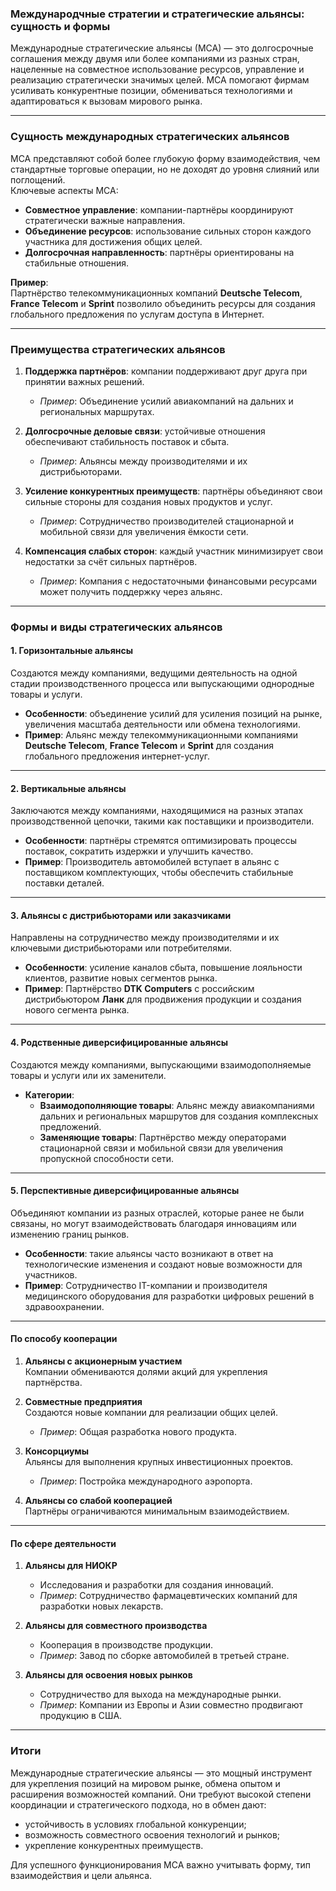 ### Международчные стратегии и стратегические альянсы: сущность и формы

Международные стратегические альянсы (МСА) — это долгосрочные соглашения между двумя или более компаниями из разных стран, нацеленные на совместное использование ресурсов, управление и реализацию стратегически значимых целей. МСА помогают фирмам усиливать конкурентные позиции, обмениваться технологиями и адаптироваться к вызовам мирового рынка.

---

### **Сущность международных стратегических альянсов**

МСА представляют собой более глубокую форму взаимодействия, чем стандартные торговые операции, но не доходят до уровня слияний или поглощений.  
Ключевые аспекты МСА:

- **Совместное управление**: компании-партнёры координируют стратегически важные направления.
- **Объединение ресурсов**: использование сильных сторон каждого участника для достижения общих целей.
- **Долгосрочная направленность**: партнёры ориентированы на стабильные отношения.

**Пример**:  
Партнёрство телекоммуникационных компаний **Deutsche Telecom**, **France Telecom** и **Sprint** позволило объединить ресурсы для создания глобального предложения по услугам доступа в Интернет.

---

### **Преимущества стратегических альянсов**

1. **Поддержка партнёров**: компании поддерживают друг друга при принятии важных решений.
    
    - _Пример_: Объединение усилий авиакомпаний на дальних и региональных маршрутах.
2. **Долгосрочные деловые связи**: устойчивые отношения обеспечивают стабильность поставок и сбыта.
    
    - _Пример_: Альянсы между производителями и их дистрибьюторами.
3. **Усиление конкурентных преимуществ**: партнёры объединяют свои сильные стороны для создания новых продуктов и услуг.
    
    - _Пример_: Сотрудничество производителей стационарной и мобильной связи для увеличения ёмкости сети.
4. **Компенсация слабых сторон**: каждый участник минимизирует свои недостатки за счёт сильных партнёров.
    
    - _Пример_: Компания с недостаточными финансовыми ресурсами может получить поддержку через альянс.

---

### **Формы и виды стратегических альянсов**

#### 1. **Горизонтальные альянсы**

Создаются между компаниями, ведущими деятельность на одной стадии производственного процесса или выпускающими однородные товары и услуги.

- **Особенности**: объединение усилий для усиления позиций на рынке, увеличения масштаба деятельности или обмена технологиями.
- **Пример**: Альянс между телекоммуникационными компаниями **Deutsche Telecom**, **France Telecom** и **Sprint** для создания глобального предложения интернет-услуг.

---

#### 2. **Вертикальные альянсы**

Заключаются между компаниями, находящимися на разных этапах производственной цепочки, такими как поставщики и производители.

- **Особенности**: партнёры стремятся оптимизировать процессы поставок, сократить издержки и улучшить качество.
- **Пример**: Производитель автомобилей вступает в альянс с поставщиком комплектующих, чтобы обеспечить стабильные поставки деталей.

---

#### 3. **Альянсы с дистрибьюторами или заказчиками**

Направлены на сотрудничество между производителями и их ключевыми дистрибьюторами или потребителями.

- **Особенности**: усиление каналов сбыта, повышение лояльности клиентов, развитие новых сегментов рынка.
- **Пример**: Партнёрство **DTK Computers** с российским дистрибьютором **Ланк** для продвижения продукции и создания нового сегмента рынка.

---

#### 4. **Родственные диверсифицированные альянсы**

Создаются между компаниями, выпускающими взаимодополняемые товары и услуги или их заменители.

- **Категории**:
    - **Взаимодополняющие товары**: Альянс между авиакомпаниями дальних и региональных маршрутов для создания комплексных предложений.
    - **Заменяющие товары**: Партнёрство между операторами стационарной связи и мобильной связи для увеличения пропускной способности сети.

---

#### 5. **Перспективные диверсифицированные альянсы**

Объединяют компании из разных отраслей, которые ранее не были связаны, но могут взаимодействовать благодаря инновациям или изменению границ рынков.

- **Особенности**: такие альянсы часто возникают в ответ на технологические изменения и создают новые возможности для участников.
- **Пример**: Сотрудничество IT-компании и производителя медицинского оборудования для разработки цифровых решений в здравоохранении.
---

#### **По способу кооперации**

1. **Альянсы с акционерным участием**  
    Компании обмениваются долями акций для укрепления партнёрства.
    
2. **Совместные предприятия**  
    Создаются новые компании для реализации общих целей.
    
    - _Пример_: Общая разработка нового продукта.
3. **Консорциумы**  
    Альянсы для выполнения крупных инвестиционных проектов.
    
    - _Пример_: Постройка международного аэропорта.
4. **Альянсы со слабой кооперацией**  
    Партнёры ограничиваются минимальным взаимодействием.
    

---

#### **По сфере деятельности**

1. **Альянсы для НИОКР**
    
    - Исследования и разработки для создания инноваций.
    - _Пример_: Сотрудничество фармацевтических компаний для разработки новых лекарств.
2. **Альянсы для совместного производства**
    
    - Кооперация в производстве продукции.
    - _Пример_: Завод по сборке автомобилей в третьей стране.
3. **Альянсы для освоения новых рынков**
    
    - Сотрудничество для выхода на международные рынки.
    - _Пример_: Компании из Европы и Азии совместно продвигают продукцию в США.

---

### **Итоги**

Международные стратегические альянсы — это мощный инструмент для укрепления позиций на мировом рынке, обмена опытом и расширения возможностей компаний. Они требуют высокой степени координации и стратегического подхода, но в обмен дают:

- устойчивость в условиях глобальной конкуренции;
- возможность совместного освоения технологий и рынков;
- укрепление конкурентных преимуществ.

Для успешного функционирования МСА важно учитывать форму, тип взаимодействия и цели альянса.
